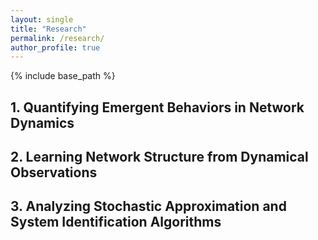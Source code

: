 ```yaml
---
layout: single
title: "Research"
permalink: /research/
author_profile: true
---
```


{% include base_path %}


<!-- {% for post in site.portfolio %}
  {% include archive-single.html %}
{% endfor %} -->


## 1. Quantifying Emergent Behaviors in Network Dynamics

## 2. Learning Network Structure from Dynamical Observations

## 3. Analyzing Stochastic Approximation and System Identification Algorithms
